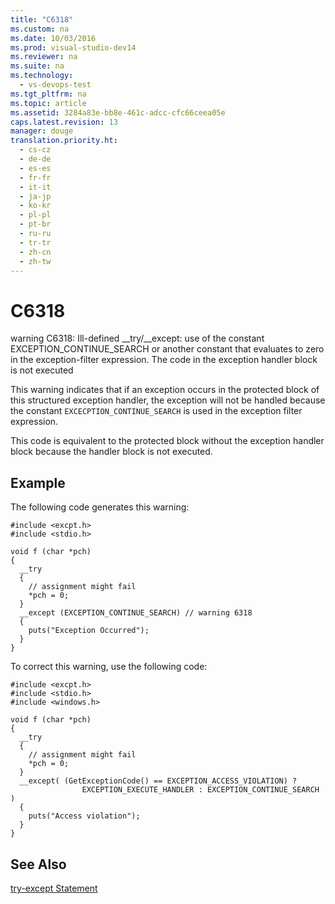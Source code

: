 ```yaml
---
title: "C6318"
ms.custom: na
ms.date: 10/03/2016
ms.prod: visual-studio-dev14
ms.reviewer: na
ms.suite: na
ms.technology: 
  - vs-devops-test
ms.tgt_pltfrm: na
ms.topic: article
ms.assetid: 3284a83e-bb8e-461c-adcc-cfc66ceea05e
caps.latest.revision: 13
manager: douge
translation.priority.ht: 
  - cs-cz
  - de-de
  - es-es
  - fr-fr
  - it-it
  - ja-jp
  - ko-kr
  - pl-pl
  - pt-br
  - ru-ru
  - tr-tr
  - zh-cn
  - zh-tw
---
```

# C6318
warning C6318: Ill-defined __try/\__except: use of the constant EXCEPTION_CONTINUE_SEARCH or another constant that evaluates to zero in the exception-filter expression. The code in the exception handler block is not executed  
  
 This warning indicates that if an exception occurs in the protected block of this structured exception handler, the exception will not be handled because the constant `EXCECPTION_CONTINUE_SEARCH` is used in the exception filter expression.  
  
 This code is equivalent to the protected block without the exception handler block because the handler block is not executed.  
  
## Example  
 The following code generates this warning:  
  
```  
#include <excpt.h>  
#include <stdio.h>  
  
void f (char *pch)  
{  
  __try   
  {  
    // assignment might fail  
    *pch = 0;  
  }   
  __except (EXCEPTION_CONTINUE_SEARCH) // warning 6318  
  {  
    puts("Exception Occurred");  
  }  
}  
```  
  
 To correct this warning, use the following code:  
  
```  
#include <excpt.h>  
#include <stdio.h>  
#include <windows.h>  
  
void f (char *pch)  
{  
  __try   
  {  
    // assignment might fail  
    *pch = 0;  
  }   
  __except( (GetExceptionCode() == EXCEPTION_ACCESS_VIOLATION) ?  
                EXCEPTION_EXECUTE_HANDLER : EXCEPTION_CONTINUE_SEARCH )  
  {  
    puts("Access violation");  
  }  
}   
```  
  
## See Also  
 [try-except Statement](../Topic/try-except%20Statement.md)